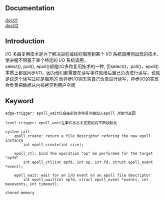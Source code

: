 ## Documentation
[doc01](http://blog.csdn.net/tennysonsky/article/details/45745887)   
[doc02](http://www.smithfox.com/?e=191)  

## Introduction

I/O 多路复用技术是为了解决进程或线程阻塞到某个 I/O 系统调用而出现的技术，使进程不阻塞于某个特定的 I/O 系统调用。  
select(), poll(), epoll()都是I/O多路复用技术的一种,  但select()，poll()，epoll()本质上都是同步I/O，因为他们都需要在读写事件就绪后自己负责进行读写，也就是说这个读写过程是阻塞的
而异步I/O则无需自己负责进行读写，异步I/O的实现会负责把数据从内核拷贝到用户空间
## Keyword
```
edge-trigger: epoll_wait仅会在新的事件首次被加入epoll 对象时返回
    
level-trigger: epoll_wait在事件状态未变更前将不断被触发

system call
    epoll_create: return a file descriptor refering the new epoll instance
        int epoll_create(int size); 

    epoll_ctl: bind the operation "op" be performed for the target "epfd"
        int epoll_ctl(int epfd, int op, int fd, struct epoll_event *event);
        
    epoll_wait: wait for an I/O event on an epoll file descriptor
        int epoll_wait(int epfd, struct epoll_event *events, int maxevents, int timeout);
    
shared memory
```
